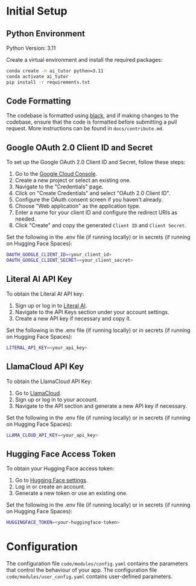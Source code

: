 # Initial Setup

## Python Environment

Python Version: 3.11

Create a virtual environment and install the required packages:

```bash
conda create -n ai_tutor python=3.11
conda activate ai_tutor
pip install -r requirements.txt
```

## Code Formatting

The codebase is formatted using [black](https://github.com/psf/black), and if making changes to the codebase, ensure that the code is formatted before submitting a pull request. More instructions can be found in `docs/contribute.md`.

## Google OAuth 2.0 Client ID and Secret

To set up the Google OAuth 2.0 Client ID and Secret, follow these steps:

1. Go to the [Google Cloud Console](https://console.cloud.google.com/apis/credentials).
2. Create a new project or select an existing one.
3. Navigate to the "Credentials" page.
4. Click on "Create Credentials" and select "OAuth 2.0 Client ID".
5. Configure the OAuth consent screen if you haven't already.
6. Choose "Web application" as the application type.
7. Enter a name for your client ID and configure the redirect URIs as needed.
8. Click "Create" and copy the generated `Client ID` and `Client Secret`.

Set the following in the .env file (if running locally) or in secrets (if running on Hugging Face Spaces):

```bash
OAUTH_GOOGLE_CLIENT_ID=<your_client_id>
OAUTH_GOOGLE_CLIENT_SECRET=<your_client_secret>
```

## Literal AI API Key

To obtain the Literal AI API key:

1. Sign up or log in to [Literal AI](https://cloud.getliteral.ai/).
2. Navigate to the API Keys section under your account settings.
3. Create a new API key if necessary and copy it.

Set the following in the .env file (if running locally) or in secrets (if running on Hugging Face Spaces):

```bash
LITERAL_API_KEY=<your_api_key>
```

## LlamaCloud API Key

To obtain the LlamaCloud API Key:

1. Go to [LlamaCloud](https://cloud.llamaindex.ai/).
2. Sign up or log in to your account.
3. Navigate to the API section and generate a new API key if necessary.

Set the following in the .env file (if running locally) or in secrets (if running on Hugging Face Spaces):

```bash
LLAMA_CLOUD_API_KEY=<your_api_key>
```

## Hugging Face Access Token

To obtain your Hugging Face access token:

1. Go to [Hugging Face settings](https://huggingface.co/settings/tokens).
2. Log in or create an account.
3. Generate a new token or use an existing one.

Set the following in the .env file (if running locally) or in secrets (if running on Hugging Face Spaces):

```bash
HUGGINGFACE_TOKEN=<your-huggingface-token>
```

# Configuration

The configuration file `code/modules/config.yaml` contains the parameters that control the behaviour of your app.
The configuration file `code/modules/user_config.yaml` contains user-defined parameters.
